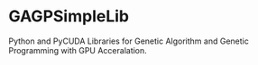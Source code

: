# GAGPSimpleLib
Python and PyCUDA Libraries for Genetic Algorithm and Genetic Programming with GPU Acceralation.
